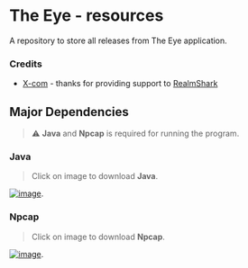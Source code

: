 # The Eye - resources
A repository to store all releases from The Eye application.

### Credits
- [X-com](https://github.com/X-com) - thanks for providing support to [RealmShark](https://github.com/X-com/RealmShark)

## Major Dependencies

> ⚠️ **Java** and **Npcap** is required for running the program.

### Java

> Click on image to download **Java**.

[![image](https://user-images.githubusercontent.com/5974568/183230180-f9a66d31-2ed4-4073-8af2-cda12f271d01.png)](https://www.java.com/en/download/).

### Npcap

> Click on image to download **Npcap**.

[![image](https://user-images.githubusercontent.com/5974568/183230181-b8eacef2-71f3-47f5-8d46-959eb1bb82bf.png)](https://npcap.com/#download).
